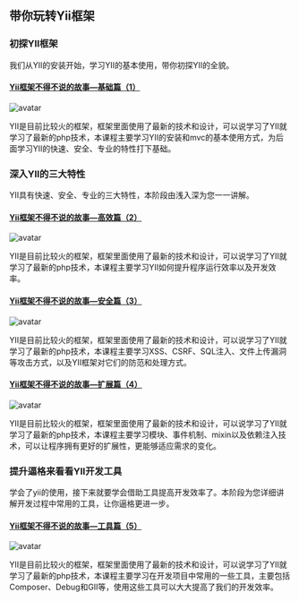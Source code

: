 ## 带你玩转Yii框架

### 初探YII框架

我们从YII的安装开始，学习YII的基本使用，带你初探YII的全貌。

#### [Yii框架不得不说的故事—基础篇（1）](https://www.imooc.com/learn/404)

![avatar](https://img3.mukewang.com/55657fa600015fe206000338-240-135.jpg)

YII是目前比较火的框架，框架里面使用了最新的技术和设计，可以说学习了YII就学习了最新的php技术，本课程主要学习YII的安装和mvc的基本使用方式，为后面学习YII的快速、安全、专业的特性打下基础。

### 深入YII的三大特性

YII具有快速、安全、专业的三大特性，本阶段由浅入深为您一一讲解。

#### [Yii框架不得不说的故事—高效篇（2）](https://www.imooc.com/learn/440)

![avatar](https://img4.mukewang.com/55939b99000114db06000338-240-135.jpg)

YII是目前比较火的框架，框架里面使用了最新的技术和设计，可以说学习了YII就学习了最新的php技术，本课程主要学习YII如何提升程序运行效率以及开发效率。

#### [Yii框架不得不说的故事—安全篇（3）](https://www.imooc.com/learn/467)

![avatar](https://img4.mukewang.com/55bec3dd0001f71606000338-240-135.jpg)

YII是目前比较火的框架，框架里面使用了最新的技术和设计，可以说学习了YII就学习了最新的php技术，本课程主要学习XSS、CSRF、SQL注入、文件上传漏洞等攻击方式，以及YII框架对它们的防范和处理方式。

#### [Yii框架不得不说的故事—扩展篇（4）](https://www.imooc.com/learn/491)

![avatar](https://img1.mukewang.com/55e520760001c53906000338-240-135.jpg)

YII是目前比较火的框架，框架里面使用了最新的技术和设计，可以说学习了YII就学习了最新的php技术，本课程主要学习模块、事件机制、mixin以及依赖注入技术，可以让程序拥有更好的扩展性，更能够适应需求的变化。

### 提升逼格来看看YII开发工具

学会了yii的使用，接下来就要学会借助工具提高开发效率了。本阶段为您详细讲解开发过程中常用的工具，让你逼格更进一步。

#### [Yii框架不得不说的故事—工具篇（5）](https://www.imooc.com/learn/520)

![avatar](https://img4.mukewang.com/561b652d000174a306000338-240-135.jpg)

YII是目前比较火的框架，框架里面使用了最新的技术和设计，可以说学习了YII就学习了最新的php技术，本课程主要学习在开发项目中常用的一些工具，主要包括Composer、Debug和GII等，使用这些工具可以大大提高了我们的开发效率。

